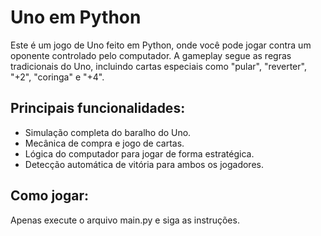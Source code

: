 # Uno em Python 

Este é um jogo de Uno feito em Python, onde você pode jogar contra um oponente controlado pelo computador. A gameplay segue as regras tradicionais do Uno, incluindo cartas especiais como "pular", "reverter", "+2", "coringa" e "+4".


## Principais funcionalidades:
- Simulação completa do baralho do Uno.
- Mecânica de compra e jogo de cartas.
- Lógica do computador para jogar de forma estratégica.
- Detecção automática de vitória para ambos os jogadores.

## Como jogar:

Apenas execute o arquivo main.py e siga as instruções.
